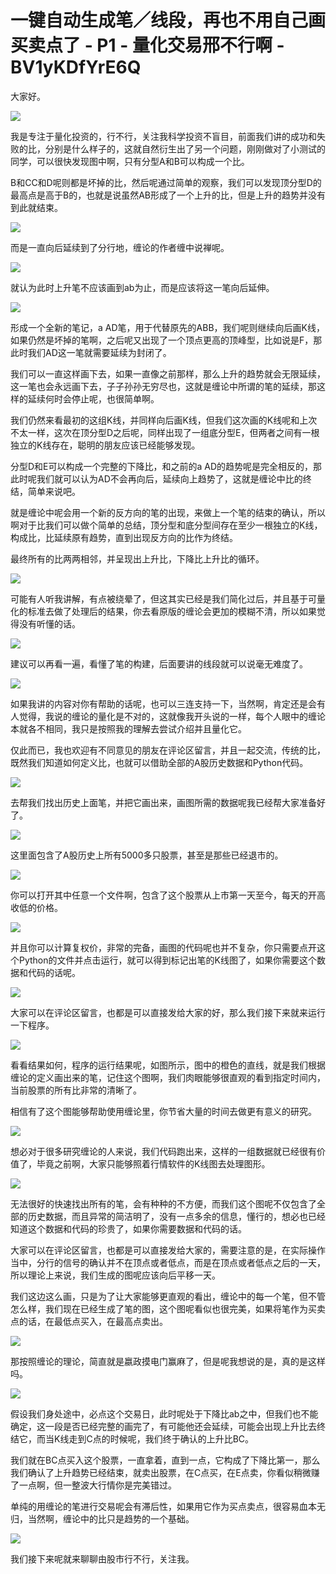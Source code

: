 # 一键自动生成笔／线段，再也不用自己画买卖点了 - P1 - 量化交易邢不行啊 - BV1yKDfYrE6Q

大家好。

![](img/d56e3937ab021ac94f3dd9cbc5c23e1b_1.png)

我是专注于量化投资的，行不行，关注我科学投资不盲目，前面我们讲的成功和失败的比，分别是什么样子的，这就自然衍生出了另一个问题，刚刚做对了小测试的同学，可以很快发现图中啊，只有分型A和B可以构成一个比。

B和CC和D呢则都是坏掉的比，然后呢通过简单的观察，我们可以发现顶分型D的最高点是高于B的，也就是说虽然AB形成了一个上升的比，但是上升的趋势并没有到此就结束。



![](img/d56e3937ab021ac94f3dd9cbc5c23e1b_3.png)

而是一直向后延续到了分行地，缠论的作者缠中说禅呢。

![](img/d56e3937ab021ac94f3dd9cbc5c23e1b_5.png)

就认为此时上升笔不应该画到ab为止，而是应该将这一笔向后延伸。

![](img/d56e3937ab021ac94f3dd9cbc5c23e1b_7.png)

形成一个全新的笔记，a AD笔，用于代替原先的ABB，我们呢则继续向后画K线，如果仍然是坏掉的笔啊，之后呢又出现了一个顶点更高的顶峰型，比如说是F，那此时我们AD这一笔就需要延续为封闭了。

我们可以一直这样画下去，如果一直像之前那样，那么上升的趋势就会无限延续，这一笔也会永远画下去，子子孙孙无穷尽也，这就是缠论中所谓的笔的延续，那这样的延续何时会停止呢，也很简单啊。

我们仍然来看最初的这组K线，并同样向后画K线，但我们这次画的K线呢和上次不太一样，这次在顶分型D之后呢，同样出现了一组底分型E，但两者之间有一根独立的K线存在，聪明的朋友应该已经能够发现。

分型D和E可以构成一个完整的下降比，和之前的a AD的趋势呢是完全相反的，那此时呢我们就可以认为AD不会再向后，延续向上趋势了，这就是缠论中比的终结，简单来说吧。

就是缠论中呢会用一个新的反方向的笔的出现，来做上一个笔的结束的确认，所以啊对于比我们可以做个简单的总结，顶分型和底分型间存在至少一根独立的K线，构成比，比延续原有趋势，直到出现反方向的比作为终结。

最终所有的比两两相邻，并呈现出上升比，下降比上升比的循环。

![](img/d56e3937ab021ac94f3dd9cbc5c23e1b_9.png)

可能有人听我讲解，有点被绕晕了，但这其实已经是我们简化过后，并且基于可量化的标准去做了处理后的结果，你去看原版的缠论会更加的模糊不清，所以如果觉得没有听懂的话。



![](img/d56e3937ab021ac94f3dd9cbc5c23e1b_11.png)

建议可以再看一遍，看懂了笔的构建，后面要讲的线段就可以说毫无难度了。

![](img/d56e3937ab021ac94f3dd9cbc5c23e1b_13.png)

如果我讲的内容对你有帮助的话呢，也可以三连支持一下，当然啊，肯定还是会有人觉得，我说的缠论的量化是不对的，这就像我开头说的一样，每个人眼中的缠论本就各不相同，我只是按照我的理解去尝试介绍并且量化它。

仅此而已，我也欢迎有不同意见的朋友在评论区留言，并且一起交流，传统的比，既然我们知道如何定义比，也就可以借助全部的A股历史数据和Python代码。



![](img/d56e3937ab021ac94f3dd9cbc5c23e1b_15.png)

去帮我们找出历史上面笔，并把它画出来，画图所需的数据呢我已经帮大家准备好了。

![](img/d56e3937ab021ac94f3dd9cbc5c23e1b_17.png)

这里面包含了A股历史上所有5000多只股票，甚至是那些已经退市的。

![](img/d56e3937ab021ac94f3dd9cbc5c23e1b_19.png)

你可以打开其中任意一个文件啊，包含了这个股票从上市第一天至今，每天的开高收低的价格。

![](img/d56e3937ab021ac94f3dd9cbc5c23e1b_21.png)

并且你可以计算复权价，非常的完备，画图的代码呢也并不复杂，你只需要点开这个Python的文件并点击运行，就可以得到标记出笔的K线图了，如果你需要这个数据和代码的话呢。



![](img/d56e3937ab021ac94f3dd9cbc5c23e1b_23.png)

大家可以在评论区留言，也都是可以直接发给大家的好，那么我们接下来就来运行一下程序。

![](img/d56e3937ab021ac94f3dd9cbc5c23e1b_25.png)

看看结果如何，程序的运行结果呢，如图所示，图中的橙色的直线，就是我们根据缠论的定义画出来的笔，记住这个图啊，我们肉眼能够很直观的看到指定时间内，当前股票的所有比非常的清晰了。

相信有了这个图能够帮助使用缠论里，你节省大量的时间去做更有意义的研究。

![](img/d56e3937ab021ac94f3dd9cbc5c23e1b_27.png)

想必对于很多研究缠论的人来说，我们代码跑出来，这样的一组数据就已经很有价值了，毕竟之前啊，大家只能够照着行情软件的K线图去处理图形。



![](img/d56e3937ab021ac94f3dd9cbc5c23e1b_29.png)

无法很好的快速找出所有的笔，会有种种的不方便，而我们这个图呢不仅包含了全部的历史数据，而且异常的简洁明了，没有一点多余的信息，懂行的，想必也已经知道这个数据和代码的珍贵了，如果你需要数据和代码的话。

大家可以在评论区留言，也都是可以直接发给大家的，需要注意的是，在实际操作当中，分行的信号的确认并不在顶点或者低点，而是在顶点或者低点之后的一天，所以理论上来说，我们生成的图呢应该向后平移一天。

我们这边这么画，只是为了让大家能够更直观的看出，缠论中的每一个笔，但不管怎么样，我们现在已经生成了笔的图，这个图呢看似也很完美，如果将笔作为买卖点的话，在最低点买入，在最高点卖出。



![](img/d56e3937ab021ac94f3dd9cbc5c23e1b_31.png)

那按照缠论的理论，简直就是嬴政摸电门赢麻了，但是呢我想说的是，真的是这样吗。

![](img/d56e3937ab021ac94f3dd9cbc5c23e1b_33.png)

假设我们身处途中，必点这个交易日，此时呢处于下降比ab之中，但我们也不能确定，这一段是否已经完整的画完了，有可能他还会延续，可能会出现上升比去终结它，而当K线走到C点的时候呢，我们终于确认的上升比BC。

我们就在BC点买入这个股票，一直拿着，直到一点，它构成了下降比第一，那么我们确认了上升趋势已经结束，就卖出股票，在C点买，在E点卖，你看似稍微赚了一点啊，但一整波大行情你是完美错过。

单纯的用缠论的笔进行交易呢会有滞后性，如果用它作为买点卖点，很容易血本无归，当然啊，缠论中的比只是趋势的一个基础。



![](img/d56e3937ab021ac94f3dd9cbc5c23e1b_35.png)

我们接下来呢就来聊聊由股市行不行，关注我。